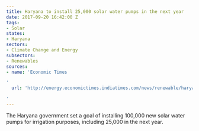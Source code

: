 ```yaml
---
title: Haryana to install 25,000 solar water pumps in the next year
date: 2017-09-20 16:42:00 Z
tags:
- Solar
states:
- Haryana
sectors:
- Climate Change and Energy
subsectors:
- Renewables
sources:
- name: 'Economic Times

'
  url: 'http://energy.economictimes.indiatimes.com/news/renewable/haryana-government-to-install-1-lakh-solar-pumps-for-irrigation/60494694

'
---
```


The Haryana government set a goal of installing 100,000 new solar water pumps for irrigation purposes, including 25,000 in the next year.
